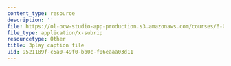 ```yaml
---
content_type: resource
description: ''
file: https://ol-ocw-studio-app-production.s3.amazonaws.com/courses/6-00sc-introduction-to-computer-science-and-programming-spring-2011/9521189fc5a049f0bb0cf06eaaa03d11_8I0BmT1ccuw.srt
file_type: application/x-subrip
resourcetype: Other
title: 3play caption file
uid: 9521189f-c5a0-49f0-bb0c-f06eaaa03d11
---
```

